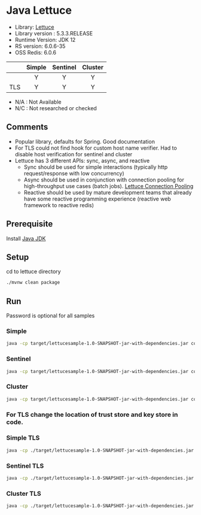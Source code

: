 
# Java Lettuce 
* Library: [Lettuce](https://github.com/lettuce-io/lettuce-core)
* Library version : 5.3.3.RELEASE
* Runtime Version: JDK 12
* RS version: 6.0.6-35
* OSS Redis: 6.0.6

|     | Simple | Sentinel| Cluster|
|:--- |:---:   |:---:    |:---:   |
|     | Y      | Y       | Y      |
| TLS | Y      | Y       | Y      | 

* N/A : Not Available
* N/C : Not researched or checked
## Comments
* Popular library, defaults for Spring. Good documentation
* For TLS could not find hook for custom host name verifier. Had to disable host verification for sentinel and cluster
* Lettuce has 3 different APIs: sync, async, and reactive
   * Sync should be used for simple interactions (typically http request/response with low concurrency)
   * Async should be used in conjunction with connection pooling for high-throughput use cases (batch jobs). [Lettuce Connection Pooling](https://github.com/lettuce-io/lettuce-core/wiki/Connection-Pooling#connection-pool-support)
   * Reactive should be used by mature development teams that already have some reactive programming experience (reactive web framework to reactive redis)

## Prerequisite
Install [Java JDK](https://openjdk.java.net/install/index.html)

## Setup
cd to lettuce directory
```bash
./mvnw clean package
```

## Run
Password is optional for all samples

### Simple
```bash
java -cp target/lettucesample-1.0-SNAPSHOT-jar-with-dependencies.jar com.rl.sample.lettuce.Simple host port password
```

### Sentinel
```bash
java -cp target/lettucesample-1.0-SNAPSHOT-jar-with-dependencies.jar com.rl.sample.lettuce.Sentinel sentinelhost port  service password
```

### Cluster
```bash
java -cp target/lettucesample-1.0-SNAPSHOT-jar-with-dependencies.jar com.rl.sample.lettuce.Cluster node port password 
```
### For TLS change the location of trust store and key store in code. 

### Simple TLS
```bash
java -cp ./target/lettucesample-1.0-SNAPSHOT-jar-with-dependencies.jar com.rl.sample.lettuce.SimpleTLS host port password
```
### Sentinel TLS
```bash
java -cp ./target/lettucesample-1.0-SNAPSHOT-jar-with-dependencies.jar com.rl.sample.lettuce.SentinelTLS sentinelhost port  service password
```
### Cluster TLS
```bash
java -cp ./target/lettucesample-1.0-SNAPSHOT-jar-with-dependencies.jar com.rl.sample.lettuce.ClusterTLS node port password
```
